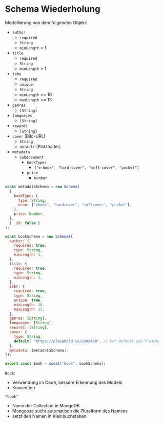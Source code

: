 # Schema Wiederholung

Modellierung von dem folgenden Objekt:

- `author`
  - `required`
  - `String`
  - `minLength` > 1
- `title`
  - `required`
  - `String`
  - `minLength` > 1
- `isbn`
  - `required`
  - `unique`
  - `String`
  - `minLength` >= 10
  - `maxLength` <= 13
- `genres`
  - `[String]`
- `languages`
  - `[String]`
- `rewards`
  - `[String]`
- `cover` (Bild-URL)
  - `String`
  - `default` (Platzhalter)
- `metadata`
  - `Subdocument`
    - `bookTypes`
      - `["e-book", "hard-cover", "soft-cover", "pocket"]`
    - `price`
      - `Number`

```js
const metadataSchema = new Schema(
  {
    bookType: {
      type: String,
      enum: ["ebook", "hardcover", "softcover", "pocket"],
    },
    price: Number,
  },
  { _id: false }
);

const bookSchema = new Schema({
  author: {
    required: true,
    type: String,
    minLength: 1,
  },
  title: {
    required: true,
    type: String,
    minLength: 1,
  },
  isbn: {
    required: true,
    type: String,
    unique: true,
    minLength: 10,
    maxLength: 13,
  },
  genres: [String],
  languages: [String],
  rewards: [String],
  cover: {
    type: String,
    default: "https://placehold.co/600x400", // Per Default ein Platzhalterbild einbauen
  },
  metadata: [metadataSchema],
});
```

```js
export const Book = model("book", bookSchema);
```

`Book`:

- Verwendung im Code, bessere Erkennung des Models
- Konvention

`"book"`

- Name der Collection in MongoDB
- Mongoose sucht automatisch die Pluralform des Namens
- setzt den Namen in Kleinbuchstaben
